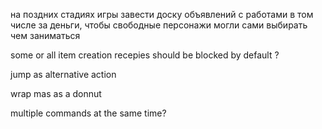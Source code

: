 на поздних стадиях игры завести доску объявлений с работами в том числе за деньги, чтобы свободные персонажи могли сами выбирать чем заниматься

some or all item creation recepies should be blocked by default ?

jump as alternative action

wrap mas as a donnut

multiple commands at the same time?